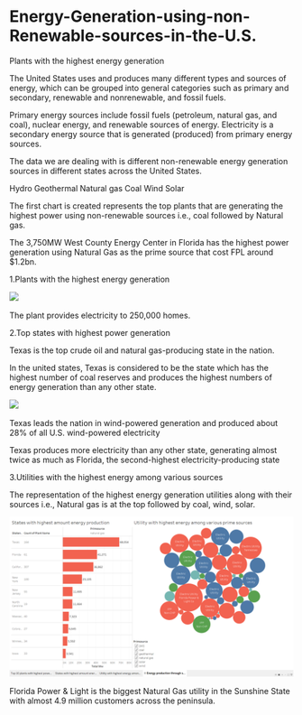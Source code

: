 # Energy-Generation-using-non-Renewable-sources-in-the-U.S.


Plants with the highest energy generation

The United States uses and produces many different types and sources of energy, which can be grouped into general categories such as primary and secondary, renewable and nonrenewable, and fossil fuels.


Primary energy sources include fossil fuels (petroleum, natural gas, and coal), nuclear energy, and renewable sources of energy. Electricity is a secondary energy source that is generated (produced) from primary energy sources.


The data we are dealing with is different non-renewable energy generation sources in different states across the United States.


Hydro 
Geothermal
Natural gas
Coal
Wind
Solar


 The first chart is created represents the top plants that are generating the highest power using non-renewable sources i.e., coal followed by Natural gas.


 The 3,750MW West County Energy Center in  Florida has the highest power generation using Natural Gas as the prime source that cost FPL around $1.2bn.
 

1.Plants with the highest energy generation
 

![](https://static.wixstatic.com/media/2476b5_761c1f273ca443feaa8a0735f3cede5c~mv2.png/v1/fill/w_1066,h_599,al_c,q_95/2476b5_761c1f273ca443feaa8a0735f3cede5c~mv2.webp)


The plant provides electricity to 250,000 homes.


2.Top states with highest power generation




Texas is the top crude oil and natural gas-producing state in the nation.


In the united states, Texas is considered to be the state which has the highest number of coal reserves and produces the highest numbers of energy generation than any other state.


![](https://static.wixstatic.com/media/2476b5_d6b69e21a7734b3f86a56c47f5886cec~mv2.png/v1/fill/w_1066,h_599,al_c,q_95/2476b5_d6b69e21a7734b3f86a56c47f5886cec~mv2.webp)


Texas leads the nation in wind-powered generation and produced about 28% of all U.S. wind-powered electricity


Texas produces more electricity than any other state, generating almost twice as much as Florida, the second-highest electricity-producing state



3.Utilities with the highest energy among various sources


The representation of the highest energy generation utilities along with their sources i.e., Natural gas is at the top followed by coal, wind, solar.


![](https://github.com/ANKIT-unbroken/Energy-Generation-using-non-Renewable-sources-in-the-U.S./blob/main/Dashboard.png)


Florida Power & Light is the biggest Natural Gas utility in the Sunshine State with almost 4.9 million customers across the peninsula.


